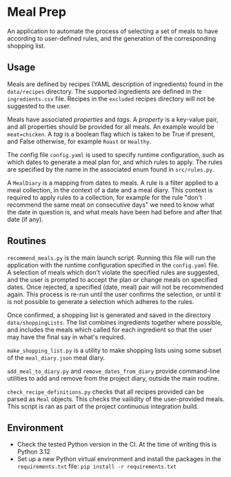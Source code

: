 # Meal Prep

An application to automate the process of selecting a set of meals to have according to user-defined rules, and
the generation of the corresponding shopping list.

## Usage

Meals are defined by recipes (YAML description of ingredients) found in the `data/recipes` directory. The supported
ingredients are defined in the `ingredients.csv` file. Recipes in the `excluded` recipes directory will not be
suggested to the user.

Meals have associated *properties* and *tags*. A *property* is a key-value pair, and all properties should be provided
for all meals. An example would be `meat=chicken`. A *tag* is a boolean flag which is taken to be True if present, and
False otherwise, for example `Roast` or `Healthy`.

The config file `config.yaml` is used to specify runtime configuration, such as which dates to generate a meal plan for,
and which rules to apply. The rules are specified by the name in the associated enum found in `src/rules.py`.

A `MealDiary` is a mapping from dates to meals. A rule is a filter applied to a meal collection, in the context of a date
and a meal diary. This context is required to apply rules to a collection, for example for the rule "don't recommend the
same meat on consecutive days" we need to know what the date in question is, and what meals have been had before and after
that date (if any).

## Routines

`recommend_meals.py` is the main launch script. Running this file will run the application with the runtime configuration
specified in the `config.yaml` file. A selection of meals which don't violate the specified rules are suggested, and the
user is prompted to accept the plan or change meals on specified dates. Once rejected, a specified (date, meal) pair will
not be recommended again. This process is re-run until the user confirms the selection, or until it is not possible to
generate a selection which adheres to the rules.

Once confirmed, a shopping list is generated and saved in the directory `data/shoppingLists`. The list combines ingredients
together where possible, and includes the meals which called for each ingredient so that the user may have the final say in
what's required.

`make_shopping_list.py` is a utility to make shopping lists using some subset of the `meal_diary.json` meal diary.

`add_meal_to_diary.py` and `remove_dates_from_diary` provide command-line utilities to add and remove from the project
diary, outside the main routine.

`check_recipe_definitions.py` checks that all recipes provided can be parsed as `Meal` objects. This checks the vailidity
of the user-provided meals. This script is ran as part of the project continuous integration build.

## Environment

* Check the tested Python version in the CI. At the time of writing this is Python 3.12
* Set up a new Python virtual environment and install the packages in the `requirements.txt` file: `pip install -r requirements.txt`
